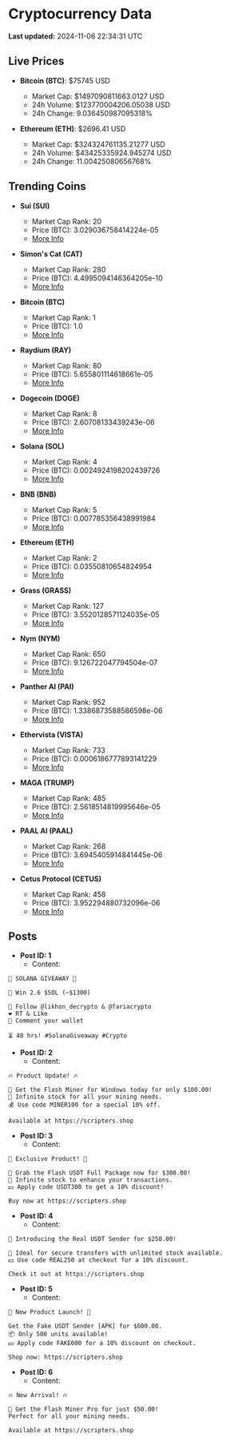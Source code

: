 # Cryptocurrency Data

**Last updated:** 2024-11-06 22:34:31 UTC

## Live Prices
- **Bitcoin (BTC)**: $75745 USD
  - Market Cap: $1497090811663.0127 USD
  - 24h Volume: $123770004206.05038 USD
  - 24h Change: 9.036450987095318%

- **Ethereum (ETH)**: $2696.41 USD
  - Market Cap: $324324761135.21277 USD
  - 24h Volume: $43425335924.945274 USD
  - 24h Change: 11.00425080656768%

## Trending Coins
- **Sui (SUI)**
  - Market Cap Rank: 20
  - Price (BTC): 3.029036758414224e-05
  - [More Info](https://www.coingecko.com/en/coins/sui)

- **Simon's Cat (CAT)**
  - Market Cap Rank: 280
  - Price (BTC): 4.4995094146364205e-10
  - [More Info](https://www.coingecko.com/en/coins/simons-cat)

- **Bitcoin (BTC)**
  - Market Cap Rank: 1
  - Price (BTC): 1.0
  - [More Info](https://www.coingecko.com/en/coins/bitcoin)

- **Raydium (RAY)**
  - Market Cap Rank: 80
  - Price (BTC): 5.655801114618661e-05
  - [More Info](https://www.coingecko.com/en/coins/raydium)

- **Dogecoin (DOGE)**
  - Market Cap Rank: 8
  - Price (BTC): 2.60708133439243e-06
  - [More Info](https://www.coingecko.com/en/coins/dogecoin)

- **Solana (SOL)**
  - Market Cap Rank: 4
  - Price (BTC): 0.0024924198202439726
  - [More Info](https://www.coingecko.com/en/coins/solana)

- **BNB (BNB)**
  - Market Cap Rank: 5
  - Price (BTC): 0.007785356438991984
  - [More Info](https://www.coingecko.com/en/coins/bnb)

- **Ethereum (ETH)**
  - Market Cap Rank: 2
  - Price (BTC): 0.03550810654824954
  - [More Info](https://www.coingecko.com/en/coins/ethereum)

- **Grass (GRASS)**
  - Market Cap Rank: 127
  - Price (BTC): 3.5520128571124035e-05
  - [More Info](https://www.coingecko.com/en/coins/grass)

- **Nym (NYM)**
  - Market Cap Rank: 650
  - Price (BTC): 9.126722047794504e-07
  - [More Info](https://www.coingecko.com/en/coins/nym)

- **Panther AI (PAI)**
  - Market Cap Rank: 952
  - Price (BTC): 1.3386873588586598e-06
  - [More Info](https://www.coingecko.com/en/coins/panther-ai)

- **Ethervista (VISTA)**
  - Market Cap Rank: 733
  - Price (BTC): 0.0006186777893141229
  - [More Info](https://www.coingecko.com/en/coins/ethervista)

- **MAGA (TRUMP)**
  - Market Cap Rank: 485
  - Price (BTC): 2.5618514819995646e-05
  - [More Info](https://www.coingecko.com/en/coins/maga)

- **PAAL AI (PAAL)**
  - Market Cap Rank: 268
  - Price (BTC): 3.6945405914841445e-06
  - [More Info](https://www.coingecko.com/en/coins/paal-ai)

- **Cetus Protocol (CETUS)**
  - Market Cap Rank: 458
  - Price (BTC): 3.952294880732096e-06
  - [More Info](https://www.coingecko.com/en/coins/cetus-protocol)

## Posts
- **Post ID: 1**
  - Content:
```
🚀 SOLANA GIVEAWAY 🚀

🎁 Win 2.6 $SOL (~$1300)

🤝 Follow @likhon_decrypto & @fariacrypto
❤️ RT & Like
💬 Comment your wallet

⏳ 48 hrs! #SolanaGiveaway #Crypto
```

- **Post ID: 2**
  - Content:
```
🔥 Product Update! 🔥

🚀 Get the Flash Miner for Windows today for only $100.00!
🔋 Infinite stock for all your mining needs.
💰 Use code MINER100 for a special 10% off.

Available at https://scripters.shop
```

- **Post ID: 3**
  - Content:
```
🎁 Exclusive Product! 🎁

💸 Grab the Flash USDT Full Package now for $300.00!
🎉 Infinite stock to enhance your transactions.
💵 Apply code USDT300 to get a 10% discount!

Buy now at https://scripters.shop
```

- **Post ID: 4**
  - Content:
```
💎 Introducing the Real USDT Sender for $250.00!

💼 Ideal for secure transfers with unlimited stock available.
💵 Use code REAL250 at checkout for a 10% discount.

Check it out at https://scripters.shop
```

- **Post ID: 5**
  - Content:
```
🚀 New Product Launch! 🚀

Get the Fake USDT Sender [APK] for $600.00.
📦 Only 500 units available!
💵 Apply code FAKE600 for a 10% discount on checkout.

Shop now: https://scripters.shop
```

- **Post ID: 6**
  - Content:
```
🔥 New Arrival! 🔥

💸 Get the Flash Miner Pro for just $50.00!
Perfect for all your mining needs.

Available at https://scripters.shop
```

